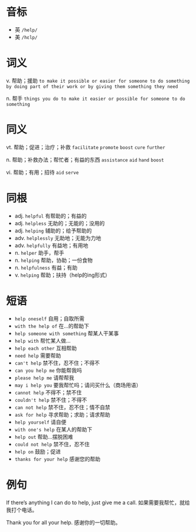 # 音标

- 英 `/help/`
- 美 `/hɛlp/`

# 词义

v. 帮助；援助
`to make it possible or easier for someone to do something by doing part of their work or by giving them something they need`

n. 帮手
`things you do to make it easier or possible for someone to do something`

# 同义

vt. 帮助；促进；治疗；补救
`facilitate` `promote` `boost` `cure` `further`

n. 帮助；补救办法；帮忙者；有益的东西
`assistance` `aid` `hand` `boost`

vi. 帮助；有用；招待
`aid` `serve`

# 同根

- adj. `helpful` 有帮助的；有益的
- adj. `helpless` 无助的；无能的；没用的
- adj. `helping` 辅助的；给予帮助的
- adv. `helplessly` 无助地；无能为力地
- adv. `helpfully` 有益地；有用地
- n. `helper` 助手，帮手
- n. `helping` 帮助，协助；一份食物
- n. `helpfulness` 有益；有助
- v. `helping` 帮助；扶持（help的ing形式）

# 短语

- `help oneself` 自用；自取所需
- `with the help of` 在…的帮助下
- `help someone with something` 帮某人干某事
- `help with` 帮忙某人做…
- `help each other` 互相帮助
- `need help` 需要帮助
- `can't help` 禁不住，忍不住；不得不
- `can you help me` 你能帮我吗
- `please help me` 请帮帮我
- `may i help you` 要我帮忙吗；请问买什么（商场用语）
- `cannot help` 不得不；禁不住
- `couldn't help` 禁不住；不得不
- `can not help` 禁不住，忍不住；情不自禁
- `ask for help` 寻求帮助；求助；请求帮助
- `help yourself` 请自便
- `with one's help` 在某人的帮助下
- `help out` 帮助…摆脱困难
- `could not help` 禁不住，忍不住
- `help on` 鼓励；促进
- `thanks for your help` 感谢您的帮助

# 例句

If there’s anything I can do to help, just give me a call.
如果需要我帮忙，就给我打个电话。

Thank you for all your help.
感谢你的一切帮助。


